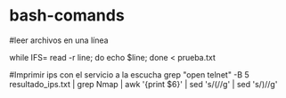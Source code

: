 # bash-comands


#leer archivos en una línea

while IFS= read -r line; do echo $line; done < prueba.txt

#Imprimir ips con el servicio a la escucha
grep "open  telnet" -B 5 resultado_ips.txt | grep Nmap  | awk '{print $6}' | sed 's/(//g' | sed 's/)//g'

